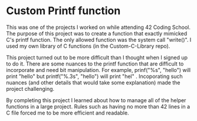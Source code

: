 # Custom Printf function

This was one of the projects I worked on while attending 42 Coding School. The purpose of this project was to create a function that exactly mimicked C's printf function.
The only allowed function was the system call "write()". I used my own library of C functions (in the Custom-C-Library repo).

This project turned out to be more difficult than I thought when I signed up to do it. There are some nuances to the printf function that are difficult to incorporate 
and need bit manipulation. For example, prinf("%s", "hello") will print "hello" but printf("%.3s", "hello") will print "hel" . Incoporating such nuances (and other
details that would take some explanation) made the project challenging.

By completing this project I learned about how to manage all of the helper functions in a large project. Rules such as having no more than 42 lines in a C file forced
me to be more efficient and readable.
